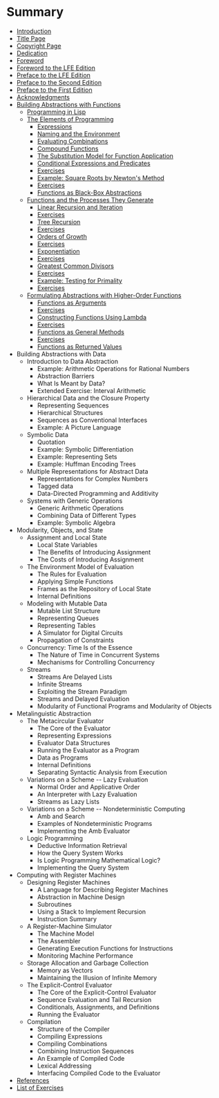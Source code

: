 # Summary

* [Introduction](README.md)
* [Title Page](fm/title-page.md)
* [Copyright Page](fm/copyright-page.md)
* [Dedication](fm/dedication.md)
* [Foreword](fm/foreword.md)
* [Foreword to the LFE Edition](fm/lfe-foreword.md)
* [Preface to the LFE Edition](fm/preface-3.md)
* [Preface to the Second Edition](fm/preface-2.md)
* [Preface to the First Edition](fm/preface-1.md)
* [Acknowledgments](fm/acknowledgments.md)
* [Building Abstractions with Functions](ch1/building-abstractions-with-functions.md)
   * [Programming in Lisp](ch1/programming-in-lisp.md)
   * [The Elements of Programming](ch1/the-elements-of-programming.md)
       * [Expressions](ch1/expressions.md)
       * [Naming and the Environment](ch1/naming-and-the-environment.md)
       * [Evaluating Combinations](ch1/evaluating-combinations.md)
       * [Compound Functions](ch1/compound-functions.md)
       * [The Substitution Model for Function Application](ch1/the-substitution-model-for-function-application.md)
       * [Conditional Expressions and Predicates](ch1/conditional-expressions-and-predicates.md)
       * [Exercises](ch1/exercises-1.md)
       * [Example: Square Roots by Newton's Method](ch1/example-square-roots-by-newtons-method.md)
       * [Exercises](ch1/exercises-2.md)
       * [Functions as Black-Box Abstractions](ch1/functions-as-black-box-abstractions.md)
   * [Functions and the Processes They Generate](ch1/functions-and-the-processes-they-generate.md)
       * [Linear Recursion and Iteration](ch1/linear-recursion-and-iteration.md)
       * [Exercises](ch1/exercises-3.md)
       * [Tree Recursion](ch1/tree-recursion.md)
       * [Exercises](ch1/exercises-4.md)
       * [Orders of Growth](ch1/orders-of-growth.md)
       * [Exercises](ch1/exercises-5.md)
       * [Exponentiation](ch1/exponentiation.md)
       * [Exercises](ch1/exercises-6.md)
       * [Greatest Common Divisors](ch1/greatest-common-divisors.md)
       * [Exercises](ch1/exercises-7.md)
       * [Example: Testing for Primality](ch1/example-testing-for-primality.md)
       * [Exercises](ch1/exercises-8.md)
   * [Formulating Abstractions with Higher-Order Functions](ch1/formulating-abstractions-with-higher-order-functions.md)
       * [Functions as Arguments](ch1/functions-as-arguments.md)
       * [Exercises](ch1/exercises-9.md)
       * [Constructing Functions Using Lambda](ch1/constructing-functions-using-lambda.md)
       * [Exercises](ch1/exercises-10.md)
       * [Functions as General Methods](ch1/functions-as-general-methods.md)
       * [Exercises](ch1/exercises-11.md)
       * [Functions as Returned Values](ch1/functions-as-returned-values.md)
* Building Abstractions with Data
   * Introduction to Data Abstraction
       * Example: Arithmetic Operations for Rational Numbers
       * Abstraction Barriers
       * What Is Meant by Data?
       * Extended Exercise: Interval Arithmetic
   * Hierarchical Data and the Closure Property
       * Representing Sequences
       * Hierarchical Structures
       * Sequences as Conventional Interfaces
       * Example: A Picture Language
   * Symbolic Data
       * Quotation
       * Example: Symbolic Differentiation
       * Example: Representing Sets
       * Example: Huffman Encoding Trees
   * Multiple Representations for Abstract Data
       * Representations for Complex Numbers
       * Tagged data
       * Data-Directed Programming and Additivity
   * Systems with Generic Operations
       * Generic Arithmetic Operations
       * Combining Data of Different Types
       * Example: Symbolic Algebra
* Modularity, Objects, and State
   * Assignment and Local State
       * Local State Variables
       * The Benefits of Introducing Assignment
       * The Costs of Introducing Assignment
   * The Environment Model of Evaluation
       * The Rules for Evaluation
       * Applying Simple Functions
       * Frames as the Repository of Local State
       * Internal Definitions
   * Modeling with Mutable Data
       * Mutable List Structure
       * Representing Queues
       * Representing Tables
       * A Simulator for Digital Circuits
       * Propagation of Constraints
   * Concurrency: Time Is of the Essence
       * The Nature of Time in Concurrent Systems
       * Mechanisms for Controlling Concurrency
   * Streams
       * Streams Are Delayed Lists
       * Infinite Streams
       * Exploiting the Stream Paradigm
       * Streams and Delayed Evaluation
       * Modularity of Functional Programs and Modularity of Objects
* Metalinguistic Abstraction
   * The Metacircular Evaluator
       * The Core of the Evaluator
       * Representing Expressions
       * Evaluator Data Structures
       * Running the Evaluator as a Program
       * Data as Programs
       * Internal Definitions
       * Separating Syntactic Analysis from Execution
   * Variations on a Scheme -- Lazy Evaluation
       * Normal Order and Applicative Order
       * An Interpreter with Lazy Evaluation
       * Streams as Lazy Lists
   * Variations on a Scheme -- Nondeterministic Computing
       * Amb and Search
       * Examples of Nondeterministic Programs
       * Implementing the Amb Evaluator
   * Logic Programming
       * Deductive Information Retrieval
       * How the Query System Works
       * Is Logic Programming Mathematical Logic?
       * Implementing the Query System
* Computing with Register Machines
   * Designing Register Machines
       * A Language for Describing Register Machines
       * Abstraction in Machine Design
       * Subroutines
       * Using a Stack to Implement Recursion
       * Instruction Summary
   * A Register-Machine Simulator
       * The Machine Model
       * The Assembler
       * Generating Execution Functions for Instructions
       * Monitoring Machine Performance
   * Storage Allocation and Garbage Collection
       * Memory as Vectors
       * Maintaining the Illusion of Infinite Memory
   * The Explicit-Control Evaluator
       * The Core of the Explicit-Control Evaluator
       * Sequence Evaluation and Tail Recursion
       * Conditionals, Assignments, and Definitions
       * Running the Evaluator
   * Compilation
       * Structure of the Compiler
       * Compiling Expressions
       * Compiling Combinations
       * Combining Instruction Sequences
       * An Example of Compiled Code
       * Lexical Addressing
       * Interfacing Compiled Code to the Evaluator
* [References](bm/references.md)
* [List of Exercises](bm/list-of-exercises.md)

